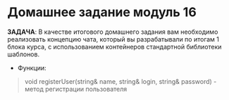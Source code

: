 # Домашнее задание модуль 16

**ЗАДАЧА**: В качестве итогового домашнего задания вам необходимо реализовать концепцию чата, который вы разрабатывали по итогам 1 блока курса, с использованием контейнеров стандартной библиотеки шаблонов.

- Функции:
> void registerUser(string& name, string& login, string& password) - метод регистрации пользователя

